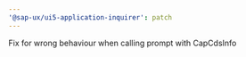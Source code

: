 ```yaml
---
'@sap-ux/ui5-application-inquirer': patch
---
```


Fix for wrong behaviour when calling prompt with CapCdsInfo
